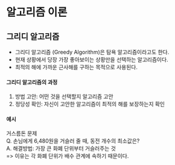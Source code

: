 # 알고리즘 이론

## 그리디 알고리즘
- 그리디 알고리즘 (Greedy Algorithm)은 탐욕 알고리즘이라고도 한다.
- 현재 상황에서 당장 가장 좋아보이는 상황만을 선택하는 알고리즘이다.
- 최적의 해에 가까운 근사해를 구하는 목적으로 사용된다.

#### 그리디 알고리즘의 과정
1. 방법 고안: 어떤 것을 선택할지 알고리즘 고안
2. 정당성 확인: 자신이 고안한 알고리즘이 최적의 해를 보장하는지 확인


#### 예시
거스름돈 문제 <br/>
Q. 손님에게 6,480원을 거슬러 줄 때, 동전 개수의 최소값은? <br/>
A. 해결방법: 가장 큰 화폐 단위부터 거슬러주는 것 <br/>
=> 이유는 각 화폐 단위가 배수 관계에 속하기 때문이다.








